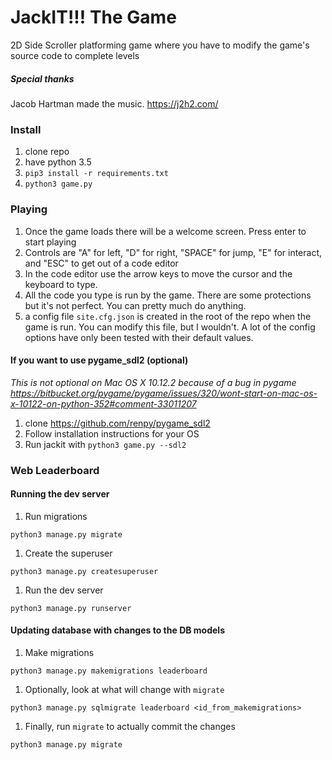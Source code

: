 # JackIT!!! The Game

2D Side Scroller platforming game where you have to modify the game's source code to complete levels

##### Special thanks

Jacob Hartman made the music. https://j2h2.com/

### Install

1. clone repo
2. have python 3.5
3. `pip3 install -r requirements.txt`
4. `python3 game.py`

### Playing

1. Once the game loads there will be a welcome screen. Press enter to start playing
1. Controls are "A" for left, "D" for right, "SPACE" for jump, "E" for interact, and "ESC" to get out of a code editor
1. In the code editor use the arrow keys to move the cursor and the keyboard to type.
1. All the code you type is run by the game. There are some protections but it's not perfect. You can pretty much do anything.
1. a config file `site.cfg.json` is created in the root of the repo when the game is run. You can modify this file, but I wouldn't. A lot of the config options have only been tested with their default values.

#### If you want to use pygame_sdl2 (optional)

_This is not optional on Mac OS X 10.12.2 because of a bug in pygame_
_https://bitbucket.org/pygame/pygame/issues/320/wont-start-on-mac-os-x-10122-on-python-352#comment-33011207_

1. clone https://github.com/renpy/pygame_sdl2
1. Follow installation instructions for your OS
1. Run jackit with `python3 game.py --sdl2`

### Web Leaderboard

#### Running the dev server

1. Run migrations

```
python3 manage.py migrate
```

1. Create the superuser

```
python3 manage.py createsuperuser
```

1. Run the dev server

```
python3 manage.py runserver
```

#### Updating database with changes to the DB models

1. Make migrations

```
python3 manage.py makemigrations leaderboard
```

1. Optionally, look at what will change with `migrate`

```
python3 manage.py sqlmigrate leaderboard <id_from_makemigrations>
```

1. Finally, run `migrate` to actually commit the changes

```
python3 manage.py migrate
```
